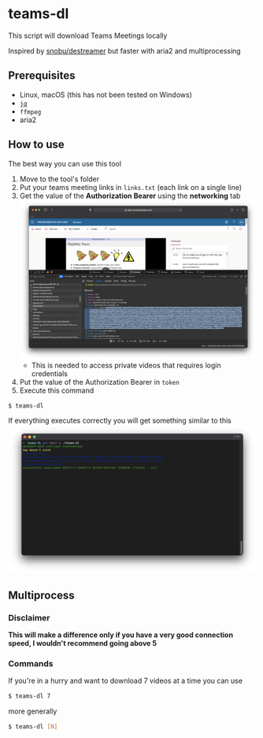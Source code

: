 # teams-dl
This script will download Teams Meetings locally

Inspired by [snobu/destreamer](https://github.com/snobu/destreamer) but faster with aria2 and multiprocessing

## Prerequisites
- Linux, macOS (this has not been tested on Windows)
- [`jq`](https://github.com/stedolan/jq)
- `ffmpeg`
- aria2

## How to use
The best way you can use this tool

1. Move to the tool's folder
2. Put your teams meeting links in `links.txt` (each link on a single line)
3. Get the value of the **Authorization Bearer** using the **networking** tab
    ![ticket](screenshots/token.png)
    - This is needed to access private videos that requires login credentials
4. Put the value of the Authorization Bearer in `token`
5. Execute this command

```sh
$ teams-dl
```

If everything executes correctly you will get something similar to this
![webex-dl](screenshots/teams-dl.png)

## Multiprocess
### Disclaimer
**This will make a difference only if you have a very good connection speed, I wouldn't recommend going above 5**

### Commands
If you're in a hurry and want to download 7 videos at a time you can use

```sh
$ teams-dl 7
```

more generally

```sh
$ teams-dl [N]
```